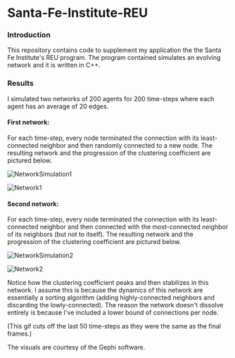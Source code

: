 # Santa-Fe-Institute-REU
### Introduction
This repository contains code to supplement my application the the Santa Fe Institute's REU program. 
The program contained simulates an evolving network and it is written in C++.

### Results
I simulated two networks of 200 agents for 200 time-steps where each agent has an average of 20 edges. 

#### First network: 
For each time-step, every node terminated the connection with its least-connected neighbor and then randomly connected to a new node.
The resulting network and the progression of the clustering coefficient are pictured below.

![NetworkSimulation1](https://user-images.githubusercontent.com/74566341/148861260-711d534b-8d22-44fd-b843-b375ddeaf71c.gif)

![Network1](https://user-images.githubusercontent.com/74566341/148860836-df513b9d-f447-40a8-9310-fc06966cab2d.PNG)


#### Second network: 
For each time-step, every node terminated the connection with its least-connected neighbor and then connected with the most-connected neighbor of its neighbors (but not to itself).
The resulting network and the progression of the clustering coefficient are pictured below.

![NetworkSimulation2](https://user-images.githubusercontent.com/74566341/148861481-a5894426-7fae-418e-b45a-8fb91908e4aa.gif)

![Network2](https://user-images.githubusercontent.com/74566341/148861477-1e5bdff8-e606-4296-a4a7-5c3e8cbd636c.PNG)


Notice how the clustering coefficient peaks and then stabilizes in this network. I assume this is because the dynamics of this network are essentially a sorting algorithm (adding highly-connected neighbors and discarding the lowly-connected). The reason the network doesn't dissolve entirely is because I've included a lower bound of connections per node. 

(This gif cuts off the last 50 time-steps as they were the same as the final frames.)


The visuals are courtesy of the Gephi software.
